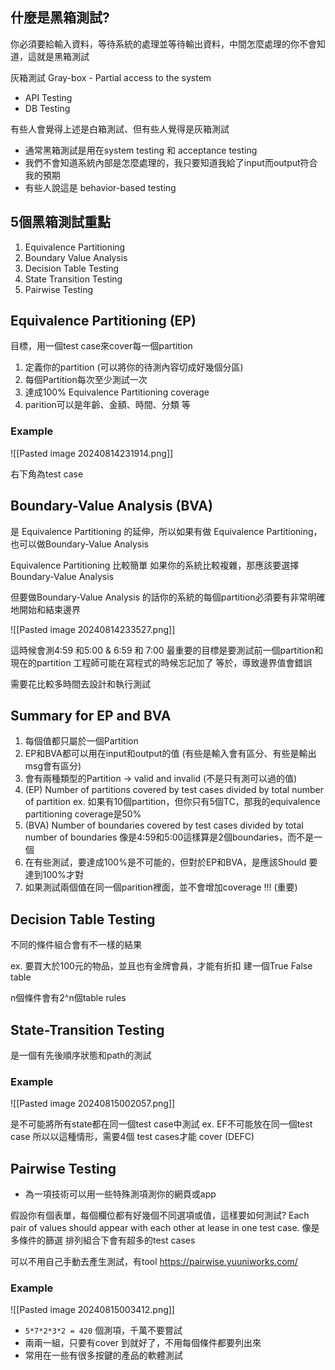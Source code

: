 

## 什麼是黑箱測試?

你必須要給輸入資料，等待系統的處理並等待輸出資料，中間怎麼處理的你不會知道，這就是黑箱測試

灰箱測試 Gray-box - Partial access to the system
- API Testing
- DB Testing

有些人會覺得上述是白箱測試、但有些人覺得是灰箱測試


- 通常黑箱測試是用在system testing 和 acceptance testing
- 我們不會知道系統內部是怎麼處理的，我只要知道我給了input而output符合我的預期
- 有些人說這是 behavior-based testing

## 5個黑箱測試重點

1. Equivalence Partitioning
2. Boundary Value Analysis
3. Decision Table Testing
4. State Transition Testing
5. Pairwise Testing

## Equivalence Partitioning (EP)


目標，用一個test case來cover每一個partition 
1. 定義你的partition (可以將你的待測內容切成好幾個分區)
2. 每個Partition每次至少測試一次
3. 達成100% Equivalence Partitioning coverage
4. parition可以是年齡、金額、時間、分類 等
### Example

![[Pasted image 20240814231914.png]]

右下角為test case


## Boundary-Value Analysis (BVA)

是 Equivalence Partitioning 的延伸，所以如果有做 Equivalence Partitioning，也可以做Boundary-Value Analysis 

Equivalence Partitioning 比較簡單
如果你的系統比較複雜，那應該要選擇Boundary-Value Analysis

但要做Boundary-Value Analysis 的話你的系統的每個partition必須要有非常明確地開始和結束邊界

![[Pasted image 20240814233527.png]]

這時候會測4:59 和5:00  & 6:59 和 7:00
最重要的目標是要測試前一個partition和現在的partition
工程師可能在寫程式的時候忘記加了 等於，導致邊界值會錯誤

需要花比較多時間去設計和執行測試

## Summary for EP and BVA
1. 每個值都只屬於一個Partition
2. EP和BVA都可以用在input和output的值  (有些是輸入會有區分、有些是輸出msg會有區分)
3. 會有兩種類型的Partition -> valid and invalid (不是只有測可以過的值)
4. (EP) Number of partitions covered by test cases divided by total number of partition
   ex. 如果有10個partition，但你只有5個TC，那我的equivalence partitioning   coverage是50%
5. (BVA) Number of boundaries covered by test cases divided by total number of boundaries
   像是4:59和5:00這樣算是2個boundaries，而不是一個 
6. 在有些測試，要達成100%是不可能的，但對於EP和BVA，是應該Should  要達到100%才對
7. 如果測試兩個值在同一個parition裡面，並不會增加coverage !!! (重要)


## Decision Table Testing

不同的條件組合會有不一樣的結果

ex. 要買大於100元的物品，並且也有金牌會員，才能有折扣
建一個True False table

n個條件會有2^n個table rules



## State-Transition Testing

是一個有先後順序狀態和path的測試

### Example
![[Pasted image 20240815002057.png]]

是不可能將所有state都在同一個test case中測試 ex. EF不可能放在同一個test case
所以以這種情形，需要4個 test cases才能 cover (DEFC)

## Pairwise Testing
- 為一項技術可以用一些特殊測項測你的網頁或app

假設你有個表單，每個欄位都有好幾個不同選項或值，這樣要如何測試?
Each pair of values should appear with each other at lease in one test case.
像是多條件的篩選 排列組合下會有超多的test cases

可以不用自己手動去產生測試，有tool
https://pairwise.yuuniworks.com/

### Example

![[Pasted image 20240815003412.png]]


- `5*7*2*3*2 = 420` 個測項，千萬不要嘗試
- 兩兩一組，只要有cover 到就好了，不用每個條件都要列出來
- 常用在一些有很多按鍵的產品的軟體測試
